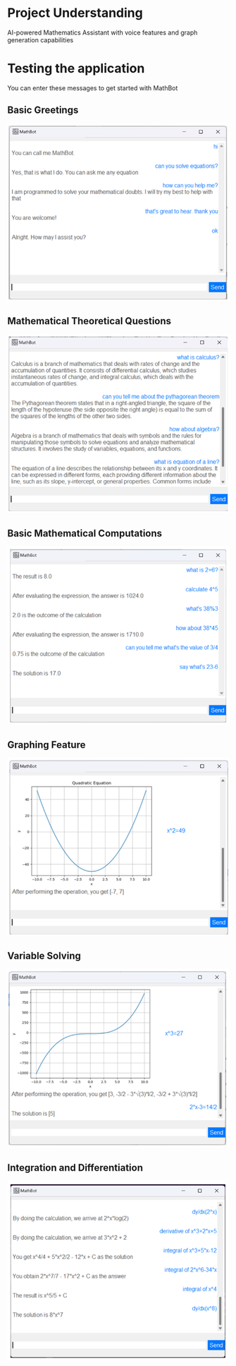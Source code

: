 # Project Understanding
AI-powered Mathematics Assistant with voice features and graph generation capabilities

# Testing the application 
You can enter these messages to get started with MathBot

## Basic Greetings
![Basic Greetings](basic_greetings.png)

## Mathematical Theoretical Questions
![Mathematical Theoretical Questions](mathematical_theoretical_questions.png)

## Basic Mathematical Computations
![Basic Mathematical Computations](basic_mathematical_computations.png)

## Graphing Feature
![Graphing Feature](graphing_feature.png)

## Variable Solving
![Variable Solving](variable_solving.png)

## Integration and Differentiation
![Integration and Differentiation](integration_and_differentiation.png)


